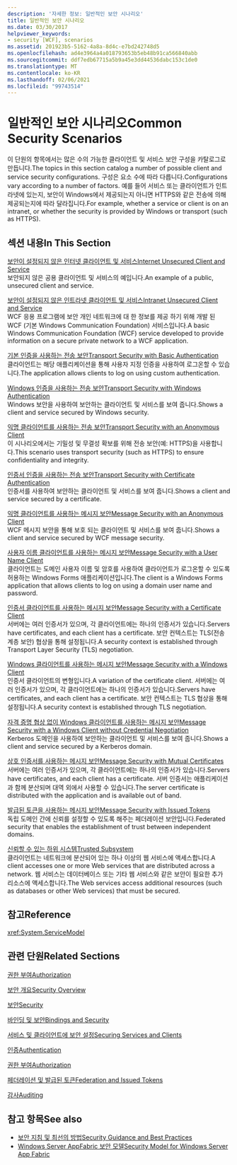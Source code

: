 ```yaml
---
description: '자세한 정보: 일반적인 보안 시나리오'
title: 일반적인 보안 시나리오
ms.date: 03/30/2017
helpviewer_keywords:
- security [WCF], scenarios
ms.assetid: 201923b5-5162-4a8a-8d4c-e7bd242748d5
ms.openlocfilehash: ad4e3964a4a018793653b5eb48b91ca566840abb
ms.sourcegitcommit: ddf7edb67715a5b9a45e3dd44536dabc153c1de0
ms.translationtype: MT
ms.contentlocale: ko-KR
ms.lasthandoff: 02/06/2021
ms.locfileid: "99743514"
---
```

# <a name="common-security-scenarios"></a><span data-ttu-id="0def0-103">일반적인 보안 시나리오</span><span class="sxs-lookup"><span data-stu-id="0def0-103">Common Security Scenarios</span></span>

<span data-ttu-id="0def0-104">이 단원의 항목에서는 많은 수의 가능한 클라이언트 및 서비스 보안 구성을 카탈로그로 만듭니다.</span><span class="sxs-lookup"><span data-stu-id="0def0-104">The topics in this section catalog a number of possible client and service security configurations.</span></span> <span data-ttu-id="0def0-105">구성은 요소 수에 따라 다릅니다.</span><span class="sxs-lookup"><span data-stu-id="0def0-105">Configurations vary according to a number of factors.</span></span> <span data-ttu-id="0def0-106">예를 들어 서비스 또는 클라이언트가 인트라넷에 있는지, 보안이 Windows에서 제공되는지 아니면 HTTPS와 같은 전송에 의해 제공되는지에 따라 달라집니다.</span><span class="sxs-lookup"><span data-stu-id="0def0-106">For example, whether a service or client is on an intranet, or whether the security is provided by Windows or transport (such as HTTPS).</span></span>  
  
## <a name="in-this-section"></a><span data-ttu-id="0def0-107">섹션 내용</span><span class="sxs-lookup"><span data-stu-id="0def0-107">In This Section</span></span>  

 [<span data-ttu-id="0def0-108">보안이 설정되지 않은 인터넷 클라이언트 및 서비스</span><span class="sxs-lookup"><span data-stu-id="0def0-108">Internet Unsecured Client and Service</span></span>](internet-unsecured-client-and-service.md)  
 <span data-ttu-id="0def0-109">보안되지 않은 공용 클라이언트 및 서비스의 예입니다.</span><span class="sxs-lookup"><span data-stu-id="0def0-109">An example of a public, unsecured client and service.</span></span>  
  
 [<span data-ttu-id="0def0-110">보안이 설정되지 않은 인트라넷 클라이언트 및 서비스</span><span class="sxs-lookup"><span data-stu-id="0def0-110">Intranet Unsecured Client and Service</span></span>](intranet-unsecured-client-and-service.md)  
 <span data-ttu-id="0def0-111">WCF 응용 프로그램에 보안 개인 네트워크에 대 한 정보를 제공 하기 위해 개발 된 WCF (기본 Windows Communication Foundation) 서비스입니다.</span><span class="sxs-lookup"><span data-stu-id="0def0-111">A basic Windows Communication Foundation (WCF) service developed to provide information on a secure private network to a WCF application.</span></span>  
  
 [<span data-ttu-id="0def0-112">기본 인증을 사용하는 전송 보안</span><span class="sxs-lookup"><span data-stu-id="0def0-112">Transport Security with Basic Authentication</span></span>](transport-security-with-basic-authentication.md)  
 <span data-ttu-id="0def0-113">클라이언트는 해당 애플리케이션을 통해 사용자 지정 인증을 사용하여 로그온할 수 있습니다.</span><span class="sxs-lookup"><span data-stu-id="0def0-113">The application allows clients to log on using custom authentication.</span></span>  
  
 [<span data-ttu-id="0def0-114">Windows 인증을 사용하는 전송 보안</span><span class="sxs-lookup"><span data-stu-id="0def0-114">Transport Security with Windows Authentication</span></span>](transport-security-with-windows-authentication.md)  
 <span data-ttu-id="0def0-115">Windows 보안을 사용하여 보안하는 클라이언트 및 서비스를 보여 줍니다.</span><span class="sxs-lookup"><span data-stu-id="0def0-115">Shows a client and service secured by Windows security.</span></span>  
  
 [<span data-ttu-id="0def0-116">익명 클라이언트를 사용하는 전송 보안</span><span class="sxs-lookup"><span data-stu-id="0def0-116">Transport Security with an Anonymous Client</span></span>](transport-security-with-an-anonymous-client.md)  
 <span data-ttu-id="0def0-117">이 시나리오에서는 기밀성 및 무결성 확보를 위해 전송 보안(예: HTTPS)을 사용합니다.</span><span class="sxs-lookup"><span data-stu-id="0def0-117">This scenario uses transport security (such as HTTPS) to ensure confidentiality and integrity.</span></span>  
  
 [<span data-ttu-id="0def0-118">인증서 인증을 사용하는 전송 보안</span><span class="sxs-lookup"><span data-stu-id="0def0-118">Transport Security with Certificate Authentication</span></span>](transport-security-with-certificate-authentication.md)  
 <span data-ttu-id="0def0-119">인증서를 사용하여 보안하는 클라이언트 및 서비스를 보여 줍니다.</span><span class="sxs-lookup"><span data-stu-id="0def0-119">Shows a client and service secured by a certificate.</span></span>  
  
 [<span data-ttu-id="0def0-120">익명 클라이언트를 사용하는 메시지 보안</span><span class="sxs-lookup"><span data-stu-id="0def0-120">Message Security with an Anonymous Client</span></span>](message-security-with-an-anonymous-client.md)  
 <span data-ttu-id="0def0-121">WCF 메시지 보안을 통해 보호 되는 클라이언트 및 서비스를 보여 줍니다.</span><span class="sxs-lookup"><span data-stu-id="0def0-121">Shows a client and service secured by WCF message security.</span></span>  
  
 [<span data-ttu-id="0def0-122">사용자 이름 클라이언트를 사용하는 메시지 보안</span><span class="sxs-lookup"><span data-stu-id="0def0-122">Message Security with a User Name Client</span></span>](message-security-with-a-user-name-client.md)  
 <span data-ttu-id="0def0-123">클라이언트는 도메인 사용자 이름 및 암호를 사용하여 클라이언트가 로그온할 수 있도록 허용하는 Windows Forms 애플리케이션입니다.</span><span class="sxs-lookup"><span data-stu-id="0def0-123">The client is a Windows Forms application that allows clients to log on using a domain user name and password.</span></span>  
  
 [<span data-ttu-id="0def0-124">인증서 클라이언트를 사용하는 메시지 보안</span><span class="sxs-lookup"><span data-stu-id="0def0-124">Message Security with a Certificate Client</span></span>](message-security-with-a-certificate-client.md)  
 <span data-ttu-id="0def0-125">서버에는 여러 인증서가 있으며, 각 클라이언트에는 하나의 인증서가 있습니다.</span><span class="sxs-lookup"><span data-stu-id="0def0-125">Servers have certificates, and each client has a certificate.</span></span> <span data-ttu-id="0def0-126">보안 컨텍스트는 TLS(전송 계층 보안) 협상을 통해 설정됩니다.</span><span class="sxs-lookup"><span data-stu-id="0def0-126">A security context is established through Transport Layer Security (TLS) negotiation.</span></span>  
  
 [<span data-ttu-id="0def0-127">Windows 클라이언트를 사용하는 메시지 보안</span><span class="sxs-lookup"><span data-stu-id="0def0-127">Message Security with a Windows Client</span></span>](message-security-with-a-windows-client.md)  
 <span data-ttu-id="0def0-128">인증서 클라이언트의 변형입니다.</span><span class="sxs-lookup"><span data-stu-id="0def0-128">A variation of the certificate client.</span></span> <span data-ttu-id="0def0-129">서버에는 여러 인증서가 있으며, 각 클라이언트에는 하나의 인증서가 있습니다.</span><span class="sxs-lookup"><span data-stu-id="0def0-129">Servers have certificates, and each client has a certificate.</span></span> <span data-ttu-id="0def0-130">보안 컨텍스트는 TLS 협상을 통해 설정됩니다.</span><span class="sxs-lookup"><span data-stu-id="0def0-130">A security context is established through TLS negotiation.</span></span>  
  
 [<span data-ttu-id="0def0-131">자격 증명 협상 없이 Windows 클라이언트를 사용하는 메시지 보안</span><span class="sxs-lookup"><span data-stu-id="0def0-131">Message Security with a Windows Client without Credential Negotiation</span></span>](message-security-with-a-windows-client-without-credential-negotiation.md)  
 <span data-ttu-id="0def0-132">Kerberos 도메인을 사용하여 보안하는 클라이언트 및 서비스를 보여 줍니다.</span><span class="sxs-lookup"><span data-stu-id="0def0-132">Shows a client and service secured by a Kerberos domain.</span></span>  
  
 [<span data-ttu-id="0def0-133">상호 인증서를 사용하는 메시지 보안</span><span class="sxs-lookup"><span data-stu-id="0def0-133">Message Security with Mutual Certificates</span></span>](message-security-with-mutual-certificates.md)  
 <span data-ttu-id="0def0-134">서버에는 여러 인증서가 있으며, 각 클라이언트에는 하나의 인증서가 있습니다.</span><span class="sxs-lookup"><span data-stu-id="0def0-134">Servers have certificates, and each client has a certificate.</span></span> <span data-ttu-id="0def0-135">서버 인증서는 애플리케이션과 함께 분산되며 대역 외에서 사용할 수 있습니다.</span><span class="sxs-lookup"><span data-stu-id="0def0-135">The server certificate is distributed with the application and is available out of band.</span></span>  
  
 [<span data-ttu-id="0def0-136">발급된 토큰을 사용하는 메시지 보안</span><span class="sxs-lookup"><span data-stu-id="0def0-136">Message Security with Issued Tokens</span></span>](message-security-with-issued-tokens.md)  
 <span data-ttu-id="0def0-137">독립 도메인 간에 신뢰를 설정할 수 있도록 해주는 페더레이션 보안입니다.</span><span class="sxs-lookup"><span data-stu-id="0def0-137">Federated security that enables the establishment of trust between independent domains.</span></span>  
  
 [<span data-ttu-id="0def0-138">신뢰할 수 있는 하위 시스템</span><span class="sxs-lookup"><span data-stu-id="0def0-138">Trusted Subsystem</span></span>](trusted-subsystem.md)  
 <span data-ttu-id="0def0-139">클라이언트는 네트워크에 분산되어 있는 하나 이상의 웹 서비스에 액세스합니다.</span><span class="sxs-lookup"><span data-stu-id="0def0-139">A client accesses one or more Web services that are distributed across a network.</span></span> <span data-ttu-id="0def0-140">웹 서비스는 데이터베이스 또는 기타 웹 서비스와 같은 보안이 필요한 추가 리소스에 액세스합니다.</span><span class="sxs-lookup"><span data-stu-id="0def0-140">The Web services access additional resources (such as databases or other Web services) that must be secured.</span></span>  
  
## <a name="reference"></a><span data-ttu-id="0def0-141">참고</span><span class="sxs-lookup"><span data-stu-id="0def0-141">Reference</span></span>  

 <xref:System.ServiceModel>  
  
## <a name="related-sections"></a><span data-ttu-id="0def0-142">관련 단원</span><span class="sxs-lookup"><span data-stu-id="0def0-142">Related Sections</span></span>  

 [<span data-ttu-id="0def0-143">권한 부여</span><span class="sxs-lookup"><span data-stu-id="0def0-143">Authorization</span></span>](authorization-in-wcf.md)  
  
 [<span data-ttu-id="0def0-144">보안 개요</span><span class="sxs-lookup"><span data-stu-id="0def0-144">Security Overview</span></span>](security-overview.md)  
  
 [<span data-ttu-id="0def0-145">보안</span><span class="sxs-lookup"><span data-stu-id="0def0-145">Security</span></span>](security.md)  
  
 [<span data-ttu-id="0def0-146">바인딩 및 보안</span><span class="sxs-lookup"><span data-stu-id="0def0-146">Bindings and Security</span></span>](bindings-and-security.md)  
  
 [<span data-ttu-id="0def0-147">서비스 및 클라이언트에 보안 설정</span><span class="sxs-lookup"><span data-stu-id="0def0-147">Securing Services and Clients</span></span>](securing-services-and-clients.md)  
  
 [<span data-ttu-id="0def0-148">인증</span><span class="sxs-lookup"><span data-stu-id="0def0-148">Authentication</span></span>](authentication-in-wcf.md)  
  
 [<span data-ttu-id="0def0-149">권한 부여</span><span class="sxs-lookup"><span data-stu-id="0def0-149">Authorization</span></span>](authorization-in-wcf.md)  
  
 [<span data-ttu-id="0def0-150">페더레이션 및 발급된 토큰</span><span class="sxs-lookup"><span data-stu-id="0def0-150">Federation and Issued Tokens</span></span>](federation-and-issued-tokens.md)  
  
 [<span data-ttu-id="0def0-151">감사</span><span class="sxs-lookup"><span data-stu-id="0def0-151">Auditing</span></span>](auditing-security-events.md)  
  
## <a name="see-also"></a><span data-ttu-id="0def0-152">참고 항목</span><span class="sxs-lookup"><span data-stu-id="0def0-152">See also</span></span>

- [<span data-ttu-id="0def0-153">보안 지침 및 최선의 방법</span><span class="sxs-lookup"><span data-stu-id="0def0-153">Security Guidance and Best Practices</span></span>](security-guidance-and-best-practices.md)
- <span data-ttu-id="0def0-154">[Windows Server AppFabric 보안 모델](/previous-versions/appfabric/ee677202(v=azure.10))</span><span class="sxs-lookup"><span data-stu-id="0def0-154">[Security Model for Windows Server App Fabric](/previous-versions/appfabric/ee677202(v=azure.10))</span></span>
